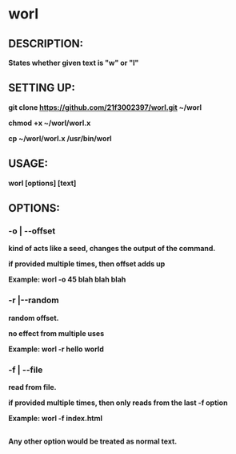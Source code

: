 # worl
## DESCRIPTION:
**States whether given text is "w" or "l"**

## SETTING UP:
**git clone https://github.com/21f3002397/worl.git ~/worl**

**chmod +x ~/worl/worl.x**

**cp ~/worl/worl.x /usr/bin/worl**

## USAGE:
**worl \[options\] \[text\]**

## OPTIONS:
### **-o | --offset**

**kind of acts like a seed, changes the output of the command.**
 
**if provided multiple times, then offset adds up**
 
**Example: worl -o 45 blah blah blah**
  

### **-r |--random**

**random offset.**
 
**no effect from multiple uses**
 
**Example: worl -r hello world**
  

### **-f | --file**

**read from file.**
 
**if provided multiple times, then only reads from the last -f option**
 
**Example: worl -f index.html**
  
## 
**Any other option would be treated as normal text.**


